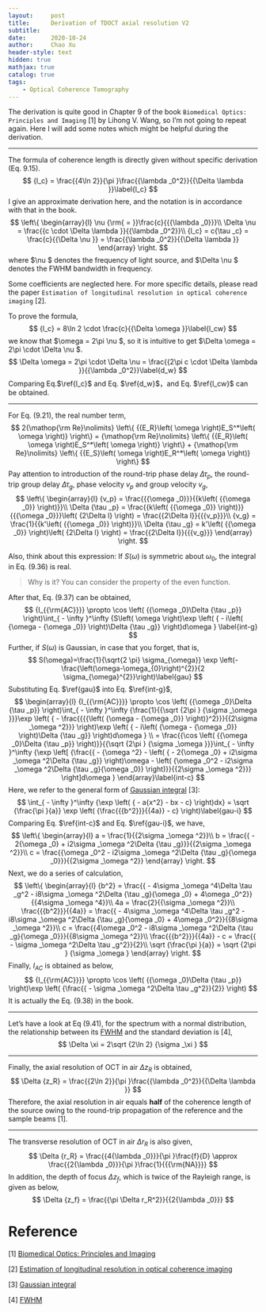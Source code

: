 ```yaml
---
layout:     post
title:      Derivation of TDOCT axial resolution V2
subtitle:   
date:       2020-10-24
author:     Chao Xu
header-style: text
hidden: true 
mathjax: true
catalog: true
tags:
    - Optical Coherence Tomography
---
```


The derivation is quite good in Chapter 9 of the book `Biomedical Optics: Principles and Imaging` [1] by Lihong V. Wang,  so I’m not going to repeat again. Here I will add some notes which might be helpful during the derivation. 

------

The formula of coherence length is directly given without specific derivation (Eq. 9.15). 
$$
{l_c} = \frac{{4\ln 2}}{\pi }\frac{{\lambda _0^2}}{{\Delta \lambda }}\label{l_c}
$$
I give an approximate derivation here, and the notation is in accordance with that in the book.
$$
\left\{ \begin{array}{l}
\nu {\rm{ = }}\frac{c}{{{\lambda _0}}}\\
\Delta \nu  = \frac{{c \cdot \Delta \lambda }}{{\lambda _0^2}}\\
{l_c} = c{\tau _c} = \frac{c}{{\Delta \nu }} = \frac{{\lambda _0^2}}{{\Delta \lambda }}
\end{array} \right.
$$
where $\nu $ denotes the frequency of light source, and $\Delta \nu $ denotes the FWHM bandwidth in frequency.

Some coefficients are neglected here. For more specific details, please read the paper `Estimation of longitudinal resolution in optical coherence imaging` [2].

To prove the formula,
$$
{l_c} = 8\ln 2 \cdot \frac{c}{{\Delta \omega }}\label{l_cw}
$$
  we know that  $\omega  = 2\pi \nu $, so it is intuitive to get $\Delta \omega  = 2\pi  \cdot \Delta \nu $. 
$$
\Delta \omega  = 2\pi  \cdot \Delta \nu  = \frac{{2\pi c \cdot \Delta \lambda }}{{\lambda _0^2}}\label{d_w}
$$
 Comparing Eq.$\ref{l_c}$ and Eq. $\ref{d_w}$，and Eq. $\ref{l_cw}$  can be obtained.

------

For Eq. (9.21),  the real number term,
$$
2{\mathop{\rm Re}\nolimits} \left\{ {{E_R}\left( \omega  \right)E_S^*\left( \omega  \right)} \right\} = {\mathop{\rm Re}\nolimits} \left\{ {{E_R}\left( \omega  \right)E_S^*\left( \omega  \right)} \right\} + {\mathop{\rm Re}\nolimits} \left\{ {{E_S}\left( \omega  \right)E_R^*\left( \omega  \right)} \right\}
$$
Pay attention to introduction of the round-trip phase delay $\Delta {\tau _p}$, the round-trip group delay $\Delta {\tau _g}$, phase velocity $v_p$ and group velocity $v_g$,
$$
\left\{ \begin{array}{l}
{v_p} = \frac{{{\omega _0}}}{{k\left( {{\omega _0}} \right)}}\\
\Delta {\tau _p} = \frac{{k\left( {{\omega _0}} \right)}}{{{\omega _0}}}\left( {2\Delta l} \right) = \frac{{2\Delta l}}{{{v_p}}}\\
{v_g} = \frac{1}{{k'\left( {{\omega _0}} \right)}}\\
\Delta {\tau _g} = k'\left( {{\omega _0}} \right)\left( {2\Delta l} \right) = \frac{{2\Delta l}}{{{v_g}}}
\end{array} \right.
$$


Also, think about this expression: If $S\left( \omega  \right)$ is symmetric about ${\omega _0}$, the integral in Eq. (9.36) is real.

> Why is it? You can consider the property of the even function.

After that, Eq. (9.37) can be obtained,
$$
{I_{{\rm{AC}}}} \propto \cos \left( {{\omega _0}\Delta {\tau _p}} \right)\int_{ - \infty }^\infty  {S\left( \omega  \right)\exp \left( { - i\left( {\omega  - {\omega _0}} \right)\Delta {\tau _g}} \right)d\omega } \label{int-g}
$$
Further, if $S\left( \omega  \right)$ is Gaussian, in case that you forget, that is,
$$
S(\omega)=\frac{1}{\sqrt{2 \pi} \sigma_{\omega}} \exp \left(-\frac{\left(\omega-\omega_{0}\right)^{2}}{2 \sigma_{\omega}^{2}}\right)\label{gau}
$$
Substituting Eq. $\ref{gau}$ into Eq. $\ref{int-g}$, 
$$
\begin{array}{l}
{I_{{\rm{AC}}}} \propto \cos \left( {{\omega _0}\Delta {\tau _p}} \right)\int_{ - \infty }^\infty  {\frac{1}{{\sqrt {2\pi } {\sigma _\omega }}}\exp \left( { - \frac{{{{\left( {\omega  - {\omega _0}} \right)}^2}}}{{2\sigma _\omega ^2}}} \right)\exp \left( { - i\left( {\omega  - {\omega _0}} \right)\Delta {\tau _g}} \right)d\omega } \\
 = \frac{{\cos \left( {{\omega _0}\Delta {\tau _p}} \right)}}{{\sqrt {2\pi } {\sigma _\omega }}}\int_{ - \infty }^\infty  {\exp \left[ {\frac{{ - {\omega ^2} - \left( { - 2{\omega _0} + i2\sigma _\omega ^2\Delta {\tau _g}} \right)\omega  - \left( {\omega _0^2 - i2\sigma _\omega ^2\Delta {\tau _g}{\omega _0}} \right)}}{{2\sigma _\omega ^2}}} \right]d\omega } 
\end{array}\label{int-c}
$$
Here, we refer to the general form of [Gaussian integral](https://en.wikipedia.org/wiki/Gaussian_integral) [3]:
$$
\int_{ - \infty }^\infty  {\exp \left( { - a{x^2} - bx - c} \right)dx}  = \sqrt {\frac{\pi }{a}} \exp \left( {\frac{{{b^2}}}{{4a}} - c} \right)\label{gau-i}
$$
Comparing Eq. $\ref{int-c}$ and Eq. $\ref{gau-i}$, we have,
$$
\left\{ \begin{array}{l}
a = \frac{1}{{2\sigma _\omega ^2}}\\
b = \frac{{ - 2{\omega _0} + i2\sigma _\omega ^2\Delta {\tau _g}}}{{2\sigma _\omega ^2}}\\
c = \frac{{\omega _0^2 - i2\sigma _\omega ^2\Delta {\tau _g}{\omega _0}}}{{2\sigma _\omega ^2}}
\end{array} \right.
$$
Next, we do a series of calculation,
$$
\left\{ \begin{array}{l}
{b^2} = \frac{{ - 4\sigma _\omega ^4\Delta \tau _g^2 - i8\sigma _\omega ^2\Delta {\tau _g}{\omega _0} + 4\omega _0^2}}{{4\sigma _\omega ^4}}\\
4a = \frac{2}{{\sigma _\omega ^2}}\\
\frac{{{b^2}}}{{4a}} = \frac{{ - 4\sigma _\omega ^4\Delta \tau _g^2 - i8\sigma _\omega ^2\Delta {\tau _g}{\omega _0} + 4\omega _0^2}}{{8\sigma _\omega ^2}}\\
c = \frac{{4\omega _0^2 - i8\sigma _\omega ^2\Delta {\tau _g}{\omega _0}}}{{8\sigma _\omega ^2}}\\
\frac{{{b^2}}}{{4a}} - c = \frac{{ - \sigma _\omega ^2\Delta \tau _g^2}}{2}\\
\sqrt {\frac{\pi }{a}}  = \sqrt {2\pi } {\sigma _\omega }
\end{array} \right.
$$
Finally, $I_{AC}$ is obtained as below,
$$
{I_{{\rm{AC}}}} \propto \cos \left( {{\omega _0}\Delta {\tau _p}} \right)\exp \left( {\frac{{ - \sigma _\omega ^2\Delta \tau _g^2}}{2}} \right)
$$
It is actually the Eq. (9.38) in the book. 

------

Let’s have a look at Eq (9.41), for the spectrum with a normal distribution, the relationship between its [FWHM](https://en.wikipedia.org/wiki/Full_width_at_half_maximum) and the standard deviation is [4],
$$
\Delta \xi  = 2\sqrt {2\ln 2} {\sigma _\xi }
$$

------

Finally, the axial resolution of OCT in air $\Delta {z_R}$ is obtained,
$$
\Delta {z_R} = \frac{{2\ln 2}}{\pi }\frac{{\lambda _0^2}}{{\Delta \lambda }}
$$
Therefore, the axial resolution in air equals **half** of the coherence length of the source owing to the round-trip propagation of the reference and the sample beams [1].

------

The transverse resolution of OCT in air $\Delta {r_R}$ is also given,
$$
\Delta {r_R} = \frac{{4{\lambda _0}}}{\pi }\frac{f}{D} \approx \frac{{2{\lambda _0}}}{\pi }\frac{1}{{{\rm{NA}}}}
$$
In addition, the depth of focus $\Delta {z_f}$, which is twice of the Rayleigh range,  is given as below,
$$
\Delta {z_f} = \frac{{\pi \Delta r_R^2}}{{2{\lambda _0}}}
$$

# Reference

[1] [Biomedical Optics: Principles and Imaging](https://onlinelibrary.wiley.com/doi/book/10.1002/9780470177013)

[2] [Estimation of longitudinal resolution in optical coherence imaging](https://www.osapublishing.org/abstract.cfm?URI=ao-41-25-5256)

[3] [Gaussian integral](https://en.wikipedia.org/wiki/Gaussian_integral)

[4]  [FWHM](https://en.wikipedia.org/wiki/Full_width_at_half_maximum)

 